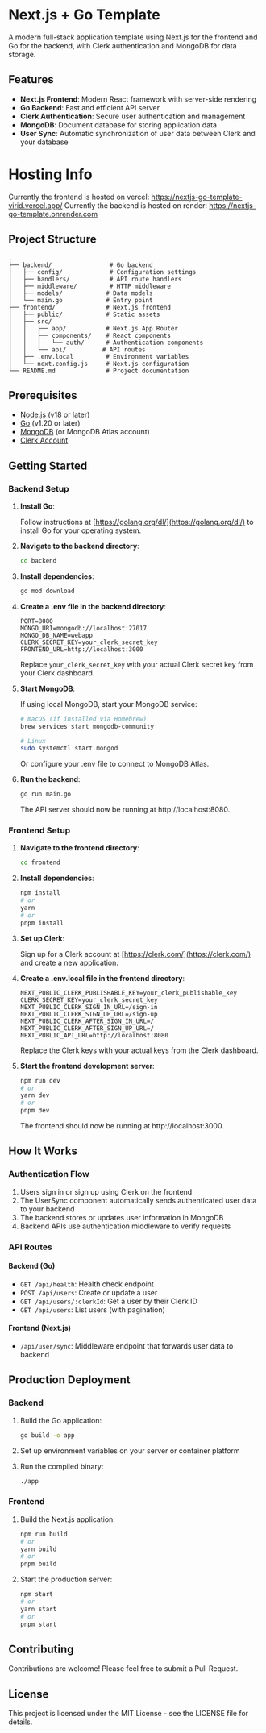 # Next.js + Go Template

A modern full-stack application template using Next.js for the frontend and Go for the backend, with Clerk authentication and MongoDB for data storage.

## Features

- **Next.js Frontend**: Modern React framework with server-side rendering
- **Go Backend**: Fast and efficient API server
- **Clerk Authentication**: Secure user authentication and management
- **MongoDB**: Document database for storing application data
- **User Sync**: Automatic synchronization of user data between Clerk and your database

# Hosting Info

Currently the frontend is hosted on vercel: https://nextjs-go-template-virid.vercel.app/
Currently the backend is hosted on render: https://nextjs-go-template.onrender.com

## Project Structure

```
.
├── backend/                # Go backend
│   ├── config/             # Configuration settings
│   ├── handlers/           # API route handlers
│   ├── middleware/         # HTTP middleware
│   ├── models/            # Data models
│   └── main.go            # Entry point
├── frontend/              # Next.js frontend
│   ├── public/            # Static assets
│   ├── src/
│   │   ├── app/           # Next.js App Router
│   │   ├── components/    # React components
│   │   │   └── auth/      # Authentication components
│   │   └── api/          # API routes
│   ├── .env.local         # Environment variables
│   └── next.config.js     # Next.js configuration
└── README.md              # Project documentation
```

## Prerequisites

- [Node.js](https://nodejs.org/) (v18 or later)
- [Go](https://golang.org/dl/) (v1.20 or later)
- [MongoDB](https://www.mongodb.com/try/download/community) (or MongoDB Atlas account)
- [Clerk Account](https://clerk.com/)

## Getting Started

### Backend Setup

1. **Install Go**:

   Follow instructions at [https://golang.org/dl/](https://golang.org/dl/) to install Go for your operating system.

2. **Navigate to the backend directory**:

   ```bash
   cd backend
   ```

3. **Install dependencies**:

   ```bash
   go mod download
   ```

4. **Create a .env file in the backend directory**:

   ```
   PORT=8080
   MONGO_URI=mongodb://localhost:27017
   MONGO_DB_NAME=webapp
   CLERK_SECRET_KEY=your_clerk_secret_key
   FRONTEND_URL=http://localhost:3000
   ```

   Replace `your_clerk_secret_key` with your actual Clerk secret key from your Clerk dashboard.

5. **Start MongoDB**:

   If using local MongoDB, start your MongoDB service:

   ```bash
   # macOS (if installed via Homebrew)
   brew services start mongodb-community

   # Linux
   sudo systemctl start mongod
   ```

   Or configure your .env file to connect to MongoDB Atlas.

6. **Run the backend**:

   ```bash
   go run main.go
   ```

   The API server should now be running at http://localhost:8080.

### Frontend Setup

1. **Navigate to the frontend directory**:

   ```bash
   cd frontend
   ```

2. **Install dependencies**:

   ```bash
   npm install
   # or
   yarn
   # or
   pnpm install
   ```

3. **Set up Clerk**:

   Sign up for a Clerk account at [https://clerk.com/](https://clerk.com/) and create a new application.

4. **Create a .env.local file in the frontend directory**:

   ```
   NEXT_PUBLIC_CLERK_PUBLISHABLE_KEY=your_clerk_publishable_key
   CLERK_SECRET_KEY=your_clerk_secret_key
   NEXT_PUBLIC_CLERK_SIGN_IN_URL=/sign-in
   NEXT_PUBLIC_CLERK_SIGN_UP_URL=/sign-up
   NEXT_PUBLIC_CLERK_AFTER_SIGN_IN_URL=/
   NEXT_PUBLIC_CLERK_AFTER_SIGN_UP_URL=/
   NEXT_PUBLIC_API_URL=http://localhost:8080
   ```

   Replace the Clerk keys with your actual keys from the Clerk dashboard.

5. **Start the frontend development server**:

   ```bash
   npm run dev
   # or
   yarn dev
   # or
   pnpm dev
   ```

   The frontend should now be running at http://localhost:3000.

## How It Works

### Authentication Flow

1. Users sign in or sign up using Clerk on the frontend
2. The UserSync component automatically sends authenticated user data to your backend
3. The backend stores or updates user information in MongoDB
4. Backend APIs use authentication middleware to verify requests

### API Routes

#### Backend (Go)

- `GET /api/health`: Health check endpoint
- `POST /api/users`: Create or update a user
- `GET /api/users/:clerkId`: Get a user by their Clerk ID
- `GET /api/users`: List users (with pagination)

#### Frontend (Next.js)

- `/api/user/sync`: Middleware endpoint that forwards user data to backend

## Production Deployment

### Backend

1. Build the Go application:

   ```bash
   go build -o app
   ```

2. Set up environment variables on your server or container platform

3. Run the compiled binary:

   ```bash
   ./app
   ```

### Frontend

1. Build the Next.js application:

   ```bash
   npm run build
   # or
   yarn build
   # or
   pnpm build
   ```

2. Start the production server:

   ```bash
   npm start
   # or
   yarn start
   # or
   pnpm start
   ```

## Contributing

Contributions are welcome! Please feel free to submit a Pull Request.

## License

This project is licensed under the MIT License - see the LICENSE file for details.

